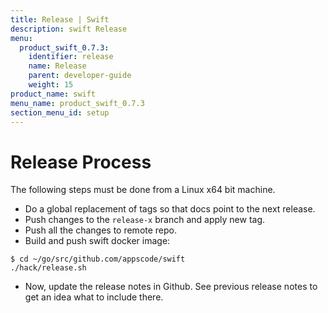 ```yaml
---
title: Release | Swift
description: swift Release
menu:
  product_swift_0.7.3:
    identifier: release
    name: Release
    parent: developer-guide
    weight: 15
product_name: swift
menu_name: product_swift_0.7.3
section_menu_id: setup
---
```


# Release Process

The following steps must be done from a Linux x64 bit machine.

- Do a global replacement of tags so that docs point to the next release.
- Push changes to the `release-x` branch and apply new tag.
- Push all the changes to remote repo.
- Build and push swift docker image:

```console
$ cd ~/go/src/github.com/appscode/swift
./hack/release.sh
```

- Now, update the release notes in Github. See previous release notes to get an idea what to include there.
